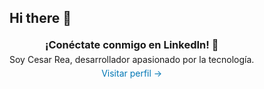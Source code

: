 ## Hi there 👋
<div align="center" style="display: flex; align-items: center; gap: 10px; margin: 20px 0;">
  </a>
  <div>
    <h3 style="margin: 0;">¡Conéctate conmigo en LinkedIn! 🚀</h3>
    <p style="margin: 5px 0; font-size: 14px;">Soy Cesar Rea, desarrollador apasionado por la tecnología.</p>
    <a href="https://www.linkedin.com/in/cesar-rea-275620304/" target="_blank" style="text-decoration: none; color: #0077B5;">
      Visitar perfil → 
    </a>
  </div>
</div>
<!--
**dadito6/dadito6** is a ✨ _special_ ✨ repository because its `README.md` (this file) appears on your GitHub profile.

Here are some ideas to get you started:

- 🔭 I’m currently working on ...
- 🌱 I’m currently learning ...
- 👯 I’m looking to collaborate on ...
- 🤔 I’m looking for help with ...
- 💬 Ask me about ...
- 📫 How to reach me: ...
- 😄 Pronouns: ...
- ⚡ Fun fact: ...
-->
